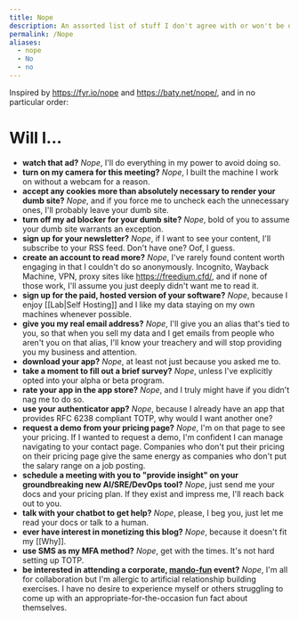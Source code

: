 ```yaml
---
title: Nope
description: An assorted list of stuff I don't agree with or won't be doing
permalink: /Nope
aliases:
  - nope
  - No
  - no
---
```


Inspired by https://fyr.io/nope and https://baty.net/nope/, and in no particular order:

# Will I...

- **watch that ad?** *Nope*, I'll do everything in my power to avoid doing so.
- **turn on my camera for this meeting?** *Nope*, I built the machine I work on without a webcam for a reason. 
- **accept any cookies more than absolutely necessary to render your dumb site?** *Nope*, and if you force me to uncheck each the unnecessary ones, I'll probably leave your dumb site.
- **turn off my ad blocker for your dumb site?** *Nope*, bold of you to assume your dumb site warrants an exception.
- **sign up for your newsletter?** *Nope*, if I want to see your content, I'll subscribe to your RSS feed. Don't have one? Oof, I guess. 
- **create an account to read more?** *Nope*, I've rarely found content worth engaging in that I couldn't do so anonymously. Incognito, Wayback Machine, VPN, proxy sites like https://freedium.cfd/, and if none of those work, I'll assume you just deeply didn't want me to read it.
- **sign up for the paid, hosted version of your software?** *Nope*, because I enjoy [[Lab|Self Hosting]] and I like my data staying on my own machines whenever possible. 
- **give you my real email address?** *Nope*, I'll give you an alias that's tied to you, so that when you sell my data and I get emails from people who aren't you on that alias, I'll know your treachery and will stop providing you my business and attention.
- **download your app?** *Nope*, at least not just because you asked me to.
- **take a moment to fill out a brief survey?** *Nope*, unless I've explicitly opted into your alpha or beta program.
- **rate your app in the app store?** *Nope*, and I truly might have if you didn't nag me to do so.
- **use your authenticator app?** *Nope*, because I already have an app that provides RFC 6238 compliant TOTP, why would I want another one?
- **request a demo from your pricing page?** *Nope*, I'm on that page to see your pricing. If I wanted to request a demo, I'm confident I can manage navigating to your contact page. Companies who don't put their pricing on their pricing page give the same energy as companies who don't put the salary range on a job posting. 
- **schedule a meeting with you to "provide insight" on your groundbreaking new AI/SRE/DevOps tool?** *Nope*, just send me your docs and your pricing plan. If they exist and impress me, I'll reach back out to you. 
- **talk with your chatbot to get help?** *Nope*, please, I beg you, just let me read your docs or talk to a human.
- **ever have interest in monetizing this blog?** *Nope*, because it doesn't fit my [[Why]].
- **use SMS as my MFA method?** *Nope*, get with the times. It's not hard setting up TOTP. 
- **be interested in attending a corporate, [mando-fun](https://www.urbandictionary.com/define.php?term=Manditory+Fun+Day) event?** *Nope*, I'm all for collaboration but I'm allergic to artificial relationship building exercises. I have no desire to experience myself or others struggling to come up with an appropriate-for-the-occasion fun fact about themselves.  